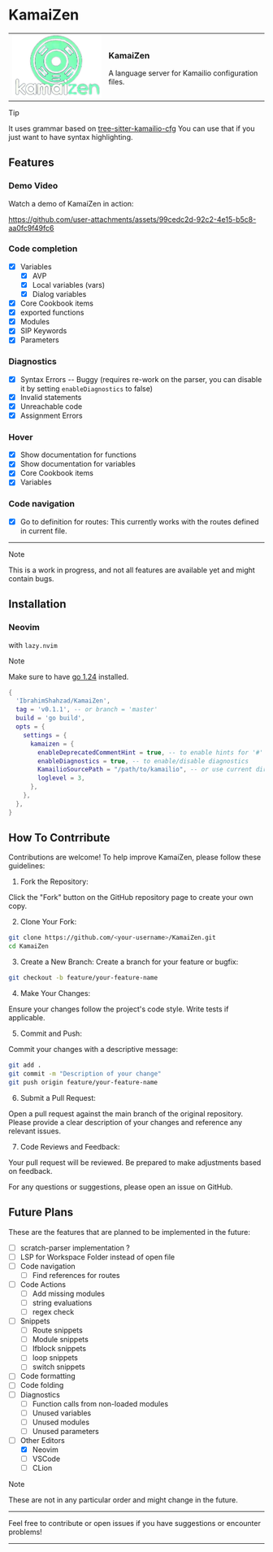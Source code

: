 # KamaiZen

<table style="width: 100%;">
  <tr>
    <td><img src="docs/logo.png" alt="KamaiZen" width="200"></td>
    <td>
      <h3>KamaiZen</h3>
      A language server for Kamailio configuration files.<br><br>
    </td>
  </tr>
</table>

> [!TIP]
> It uses grammar based on [tree-sitter-kamailio-cfg](https://github.com/IbrahimShahzad/tree-sitter-kamailio-cfg)
> You can use that if you just want to have syntax highlighting.

## Features

### Demo Video

Watch a demo of KamaiZen in action:

https://github.com/user-attachments/assets/99cedc2d-92c2-4e15-b5c8-aa0fc9f49fc6


### Code completion

- [x] Variables
  - [x] AVP 
  - [x] Local variables (vars)
  - [x] Dialog variables
- [x] Core Cookbook items
- [x] exported functions
- [x] Modules
- [x] SIP Keywords
- [x] Parameters

### Diagnostics

- [x] Syntax Errors -- Buggy (requires re-work on the parser, you can disable it by setting `enableDiagnostics` to false)
- [x] Invalid statements
- [x] Unreachable code
- [x] Assignment Errors

### Hover

- [x] Show documentation for functions
- [x] Show documentation for variables
- [x] Core Cookbook items
- [x] Variables

### Code navigation

- [x] Go to definition for routes: This currently works with the routes defined in current file.

---

> [!Note]
> This is a work in progress, and not all features are available yet and might contain bugs.

## Installation

### Neovim

with `lazy.nvim`

> [!Note]
> Make sure to have [go 1.24](https://go.dev/doc/install) installed.

```lua
{
  'IbrahimShahzad/KamaiZen',
  tag = 'v0.1.1', -- or branch = 'master'
  build = 'go build',
  opts = {
    settings = {
      kamaizen = {
        enableDeprecatedCommentHint = true, -- to enable hints for '#' comments
        enableDiagnostics = true, -- to enable/disable diagnostics
        KamailioSourcePath = "/path/to/kamailio", -- or use current dir vim.fn.getcwd()
        loglevel = 3,
      },
    },
  },
}
```


## How To Contrribute

Contributions are welcome! To help improve KamaiZen, please follow these guidelines:


1. Fork the Repository:

Click the "Fork" button on the GitHub repository page to create your own copy.

2. Clone Your Fork:

```sh
git clone https://github.com/<your-username>/KamaiZen.git
cd KamaiZen
```

3. Create a New Branch:
Create a branch for your feature or bugfix:

```sh
git checkout -b feature/your-feature-name
```

4. Make Your Changes:

Ensure your changes follow the project's code style. Write tests if applicable.

5. Commit and Push:

Commit your changes with a descriptive message:

```sh
git add .
git commit -m "Description of your change"
git push origin feature/your-feature-name
```

6. Submit a Pull Request:

Open a pull request against the main branch of the original repository. Please provide a clear description of your changes and reference any relevant issues.

7. Code Reviews and Feedback:

Your pull request will be reviewed. Be prepared to make adjustments based on feedback.

For any questions or suggestions, please open an issue on GitHub.

## Future Plans

These are the features that are planned to be implemented in the future:

- [ ] scratch-parser implementation ?
- [ ] LSP for Workspace Folder instead of open file
- [ ] Code navigation
  - [ ] Find references for routes
- [ ] Code Actions
  - [ ] Add missing modules
  - [ ] string evaluations
  - [ ] regex check
- [ ] Snippets
  - [ ] Route snippets
  - [ ] Module snippets
  - [ ] Ifblock snippets
  - [ ] loop snippets
  - [ ] switch snippets
- [ ] Code formatting
- [ ] Code folding
- [ ] Diagnostics
  - [ ] Function calls from non-loaded modules
  - [ ] Unused variables
  - [ ] Unused modules
  - [ ] Unused parameters
- [ ] Other Editors
  - [x] Neovim
  - [ ] VSCode
  - [ ] CLion

> [!Note]
> These are not in any particular order and might change in the future.

---

Feel free to contribute or open issues if you have suggestions or encounter problems!

---
